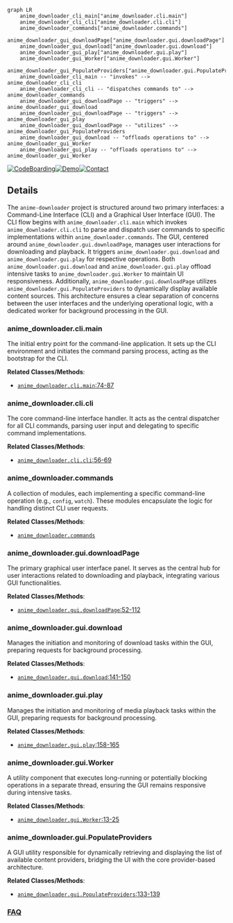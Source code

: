 ```mermaid
graph LR
    anime_downloader_cli_main["anime_downloader.cli.main"]
    anime_downloader_cli_cli["anime_downloader.cli.cli"]
    anime_downloader_commands["anime_downloader.commands"]
    anime_downloader_gui_downloadPage["anime_downloader.gui.downloadPage"]
    anime_downloader_gui_download["anime_downloader.gui.download"]
    anime_downloader_gui_play["anime_downloader.gui.play"]
    anime_downloader_gui_Worker["anime_downloader.gui.Worker"]
    anime_downloader_gui_PopulateProviders["anime_downloader.gui.PopulateProviders"]
    anime_downloader_cli_main -- "invokes" --> anime_downloader_cli_cli
    anime_downloader_cli_cli -- "dispatches commands to" --> anime_downloader_commands
    anime_downloader_gui_downloadPage -- "triggers" --> anime_downloader_gui_download
    anime_downloader_gui_downloadPage -- "triggers" --> anime_downloader_gui_play
    anime_downloader_gui_downloadPage -- "utilizes" --> anime_downloader_gui_PopulateProviders
    anime_downloader_gui_download -- "offloads operations to" --> anime_downloader_gui_Worker
    anime_downloader_gui_play -- "offloads operations to" --> anime_downloader_gui_Worker
```

[![CodeBoarding](https://img.shields.io/badge/Generated%20by-CodeBoarding-9cf?style=flat-square)](https://github.com/CodeBoarding/GeneratedOnBoardings)[![Demo](https://img.shields.io/badge/Try%20our-Demo-blue?style=flat-square)](https://www.codeboarding.org/demo)[![Contact](https://img.shields.io/badge/Contact%20us%20-%20contact@codeboarding.org-lightgrey?style=flat-square)](mailto:contact@codeboarding.org)

## Details

The `anime-downloader` project is structured around two primary interfaces: a Command-Line Interface (CLI) and a Graphical User Interface (GUI). The CLI flow begins with `anime_downloader.cli.main` which invokes `anime_downloader.cli.cli` to parse and dispatch user commands to specific implementations within `anime_downloader.commands`. The GUI, centered around `anime_downloader.gui.downloadPage`, manages user interactions for downloading and playback. It triggers `anime_downloader.gui.download` and `anime_downloader.gui.play` for respective operations. Both `anime_downloader.gui.download` and `anime_downloader.gui.play` offload intensive tasks to `anime_downloader.gui.Worker` to maintain UI responsiveness. Additionally, `anime_downloader.gui.downloadPage` utilizes `anime_downloader.gui.PopulateProviders` to dynamically display available content sources. This architecture ensures a clear separation of concerns between the user interfaces and the underlying operational logic, with a dedicated worker for background processing in the GUI.

### anime_downloader.cli.main
The initial entry point for the command-line application. It sets up the CLI environment and initiates the command parsing process, acting as the bootstrap for the CLI.


**Related Classes/Methods**:

- <a href="https://github.com/anime-dl/anime-downloader/blob/master/anime_downloader/cli.py#L74-L87" target="_blank" rel="noopener noreferrer">`anime_downloader.cli.main`:74-87</a>


### anime_downloader.cli.cli
The core command-line interface handler. It acts as the central dispatcher for all CLI commands, parsing user input and delegating to specific command implementations.


**Related Classes/Methods**:

- <a href="https://github.com/anime-dl/anime-downloader/blob/master/anime_downloader/cli.py#L56-L69" target="_blank" rel="noopener noreferrer">`anime_downloader.cli.cli`:56-69</a>


### anime_downloader.commands
A collection of modules, each implementing a specific command-line operation (e.g., `config`, `watch`). These modules encapsulate the logic for handling distinct CLI user requests.


**Related Classes/Methods**:

- <a href="https://github.com/anime-dl/anime-downloader/blob/master/anime_downloader/commands" target="_blank" rel="noopener noreferrer">`anime_downloader.commands`</a>


### anime_downloader.gui.downloadPage
The primary graphical user interface panel. It serves as the central hub for user interactions related to downloading and playback, integrating various GUI functionalities.


**Related Classes/Methods**:

- <a href="https://github.com/anime-dl/anime-downloader/blob/master/anime_downloader/gui.py#L52-L112" target="_blank" rel="noopener noreferrer">`anime_downloader.gui.downloadPage`:52-112</a>


### anime_downloader.gui.download
Manages the initiation and monitoring of download tasks within the GUI, preparing requests for background processing.


**Related Classes/Methods**:

- <a href="https://github.com/anime-dl/anime-downloader/blob/master/anime_downloader/gui.py#L141-L150" target="_blank" rel="noopener noreferrer">`anime_downloader.gui.download`:141-150</a>


### anime_downloader.gui.play
Manages the initiation and monitoring of media playback tasks within the GUI, preparing requests for background processing.


**Related Classes/Methods**:

- <a href="https://github.com/anime-dl/anime-downloader/blob/master/anime_downloader/gui.py#L158-L165" target="_blank" rel="noopener noreferrer">`anime_downloader.gui.play`:158-165</a>


### anime_downloader.gui.Worker
A utility component that executes long-running or potentially blocking operations in a separate thread, ensuring the GUI remains responsive during intensive tasks.


**Related Classes/Methods**:

- <a href="https://github.com/anime-dl/anime-downloader/blob/master/anime_downloader/gui.py#L13-L25" target="_blank" rel="noopener noreferrer">`anime_downloader.gui.Worker`:13-25</a>


### anime_downloader.gui.PopulateProviders
A GUI utility responsible for dynamically retrieving and displaying the list of available content providers, bridging the UI with the core provider-based architecture.


**Related Classes/Methods**:

- <a href="https://github.com/anime-dl/anime-downloader/blob/master/anime_downloader/gui.py#L133-L139" target="_blank" rel="noopener noreferrer">`anime_downloader.gui.PopulateProviders`:133-139</a>




### [FAQ](https://github.com/CodeBoarding/GeneratedOnBoardings/tree/main?tab=readme-ov-file#faq)